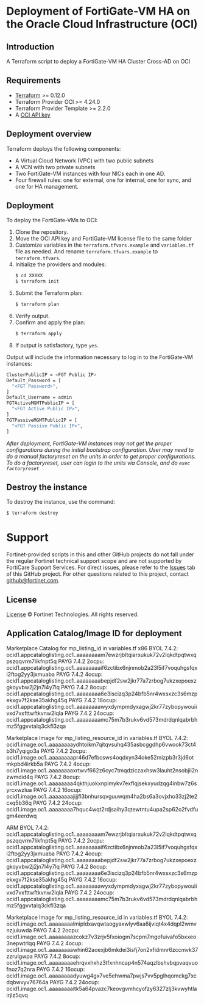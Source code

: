 # Deployment of FortiGate-VM HA on the Oracle Cloud Infrastructure (OCI)
## Introduction
A Terraform script to deploy a FortiGate-VM HA Cluster Cross-AD on OCI

## Requirements
* [Terraform](https://learn.hashicorp.com/terraform/getting-started/install.html) >= 0.12.0
* Terraform Provider OCI >= 4.24.0
* Terraform Provider Template >= 2.2.0
* A [OCI API key](https://docs.cloud.oracle.com/en-us/iaas/Content/API/Concepts/apisigningkey.htm)

## Deployment overview
Terraform deploys the following components:
   - A Virtual Cloud Network (VPC) with two public subnets
   - A VCN with two private subnets
   - Two FortiGate-VM instances with four NICs each in one AD.
   - Four firewall rules: one for external, one for internal, one for sync, and one for HA management.

## Deployment
To deploy the FortiGate-VMs to OCI:
1. Clone the repository.
2. Move the OCI API key and FortiGate-VM license file to the same folder
3. Customize variables in the `terraform.tfvars.example` and `variables.tf` file as needed.  And rename `terraform.tfvars.example` to `terraform.tfvars`.
4. Initialize the providers and modules:
   ```sh
   $ cd XXXXX
   $ terraform init
    ```
5. Submit the Terraform plan:
   ```sh
   $ terraform plan
   ```
6. Verify output.
7. Confirm and apply the plan:
   ```sh
   $ terraform apply
   ```
8. If output is satisfactory, type `yes`.

Output will include the information necessary to log in to the FortiGate-VM instances:
```sh
ClusterPublicIP = <FGT Public IP>
Default_Password = [
  "<FGT Password>",
]
Default_Username = admin
FGTActiveMGMTPublicIP = [
  "<FGT Active Public IP>",
]
FGTPassiveMGMTPublicIP = [
  "<FGT Passive Public IP>",
]
```
*After deployment, FortiGate-VM instances may not get the proper configurations during the initial bootstrap configuration. 
User may need to do a manual factoryreset on the units in order to get proper configurations.  To do a factoryreset, user can
login to the units via Console, and do `exec factoryreset`*

## Destroy the instance
To destroy the instance, use the command:
```sh
$ terraform destroy
```

# Support
Fortinet-provided scripts in this and other GitHub projects do not fall under the regular Fortinet technical support scope and are not supported by FortiCare Support Services.
For direct issues, please refer to the [Issues](https://github.com/fortinet/fortigate-terraform-deploy/issues) tab of this GitHub project.
For other questions related to this project, contact [github@fortinet.com](mailto:github@fortinet.com).

## License
[License](https://github.com/fortinet/fortigate-terraform-deploy/blob/master/LICENSE) © Fortinet Technologies. All rights reserved.

## Application Catalog/Image ID for deployment
Marketplace Catalog for mp_listing_id in variables.tf
x86
BYOL 7.4.2: ocid1.appcataloglisting.oc1..aaaaaaaam7ewzrjbltqiarxukuk72v2lqkdtpqtwxqpszqqvrm7likfnpt5q
PAYG 7.4.2 2ocpu: ocid1.appcataloglisting.oc1..aaaaaaaaif6zctibx6njnmob2a23l5if7voquhgsfqxi2ftog2yy3jxmuaba
PAYG 7.4.2 4ocup: ocid1.appcataloglisting.oc1..aaaaaaaabepjdf2sw2jkr77a7zrbog7ukzxepoexzgkoyvbw2j2jn7l4y7lq
PAYG 7.4.2 8ocup: ocid1.appcataloglisting.oc1..aaaaaaaa6e3iscizq3p24bfb5nr4wxsxzc3s6mzpekxgv7f2kse35akhg45q
PAYG 7.4.2 16ocup: ocid1.appcataloglisting.oc1..aaaaaaaawyxdympmdyxagwj2kr77zybopywouiivxd7vxfttwftkvnw2lqla
PAYG 7.4.2 24ocup: ocid1.appcataloglisting.oc1..aaaaaaaamc75m7b3rukv6vd573mdrdqnlqabrbhmz5fggvvtalq3ckfl3zqa

Marketplace Image for mp_listing_resource_id in variables.tf
BYOL 7.4.2:  ocid1.image.oc1..aaaaaaaaydhtoikm7qitqvsuhq435asbcggdhp6vwook73ct4b3h7yqigo3a
PAYG 7.4.2 2ocpu: ocid1.image.oc1..aaaaaaaapr46d7efbcsws4oqdxyn34oke52mizpb3r3jd6otmkpbd4irkb5a
PAYG 7.4.2 4ocup: ocid1.image.oc1..aaaaaaaaxrtwvf662z6cyc7tmqdziczaxhsw3lauht2nsobjii2nzwmdid4q
PAYG 7.4.2 8ocup: ocid1.image.oc1..aaaaaaaa4qkthjuokxnpimykv7exflqjsekxyudzqg4inbw7z6syrcxwzlua
PAYG 7.4.2 16ocup: ocid1.image.oc1..aaaaaaaajijjfl3bnhursqvguuwqm4ha2bs6a3ovjxho33zj2te2cxq5b36q
PAYG 7.4.2 24ocup: ocid1.image.oc1..aaaaaaaa7hquc4wqt2rdjsaihy3qtewtntu4upa2sp62o2fvdfugm4eerdwq


ARM
BYOL 7.4.2: ocid1.appcataloglisting.oc1..aaaaaaaam7ewzrjbltqiarxukuk72v2lqkdtpqtwxqpszqqvrm7likfnpt5q
PAYG 7.4.2 2ocpu:  ocid1.appcataloglisting.oc1..aaaaaaaaif6zctibx6njnmob2a23l5if7voquhgsfqxi2ftog2yy3jxmuaba
PAYG 7.4.2 4ocup:  ocid1.appcataloglisting.oc1..aaaaaaaabepjdf2sw2jkr77a7zrbog7ukzxepoexzgkoyvbw2j2jn7l4y7lq
PAYG 7.4.2 8ocup:  ocid1.appcataloglisting.oc1..aaaaaaaa6e3iscizq3p24bfb5nr4wxsxzc3s6mzpekxgv7f2kse35akhg45q
PAYG 7.4.2 16ocup: ocid1.appcataloglisting.oc1..aaaaaaaawyxdympmdyxagwj2kr77zybopywouiivxd7vxfttwftkvnw2lqla
PAYG 7.4.2 24ocup: ocid1.appcataloglisting.oc1..aaaaaaaamc75m7b3rukv6vd573mdrdqnlqabrbhmz5fggvvtalq3ckfl3zqa

Marketplace Image for mp_listing_resource_id in variables.tf
BYOL 7.4.2: ocid1.image.oc1..aaaaaaaalmipldxavqwtaogyaxwlyv6aa6ijviqt4x4dqpl2wmvnzjuiuwda
PAYG 7.4.2 2ocpu: ocid1.image.oc1..aaaaaaaazcokz7v3zrjv5fxoiogm7scpm7mgofuivafo5bxxeo3nepwtrlqq
PAYG 7.4.2 4ocup: ocid1.image.oc1..aaaaaaaawhin62aoexjb6mkdei3isfj7on2xfidmnr6zccmvk37zzrulgwpa
PAYG 7.4.2 8ocup: ocid1.image.oc1..aaaaaaaaehrqvxhxhz3tfxnhncap4n574aqzlbshvbqpvaqvuofnoz7q2nra
PAYG 7.4.2 16ocup: ocid1.image.oc1..aaaaaaaadyuwg4gx7ve5ehwma7pwjs7vv5pglhqomckg7xcdqbwvyv76764a
PAYG 7.4.2 24ocup: ocid1.image.oc1..aaaaaaaaitk5a64pvazc7keovgvmhcyofzy6327zlj3kvwyhtlairjlz5qvq
